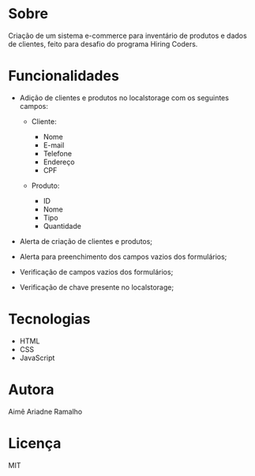 # Sobre

Criação de um sistema e-commerce para inventário de produtos e dados de clientes, feito para desafio do programa Hiring Coders.

# Funcionalidades

- Adição de clientes e produtos no localstorage com os seguintes campos:
  - Cliente:
     - Nome
    - E-mail
     - Telefone
     - Endereço
     - CPF

  - Produto:
    - ID
    - Nome
    - Tipo
     - Quantidade

- Alerta de criação de clientes e produtos;
- Alerta para preenchimento dos campos vazios dos formulários;
- Verificação de campos vazios dos formulários;
- Verificação de chave presente no localstorage;

# Tecnologias

- HTML
- CSS
- JavaScript

# Autora

Aimê Ariadne Ramalho

# Licença

MIT
